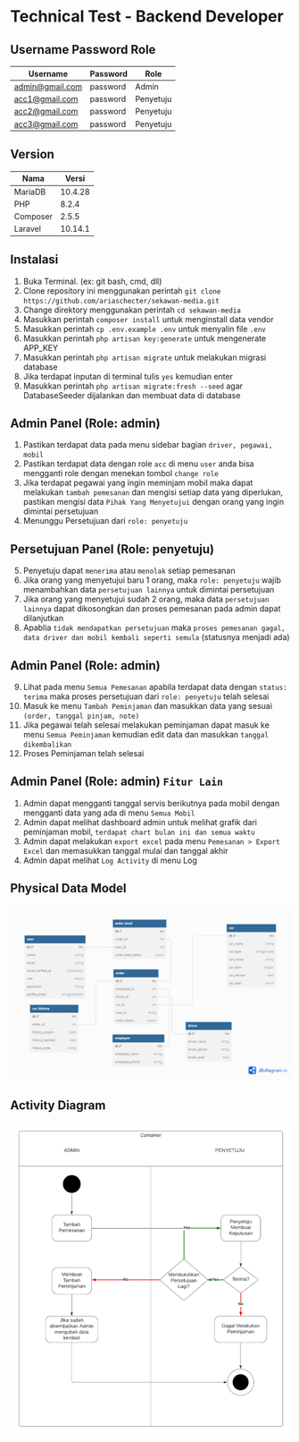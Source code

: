 # Technical Test - Backend Developer

## Username Password Role
| Username | Password | Role |
| ----------- | ----------- | ----------- |
| admin@gmail.com | password | Admin |
| acc1@gmail.com | password | Penyetuju |
| acc2@gmail.com | password | Penyetuju |
| acc3@gmail.com | password | Penyetuju |

## Version
| Nama | Versi |
| ----------- | ----------- |
| MariaDB | 10.4.28 |
| PHP | 8.2.4 |
| Composer | 2.5.5 |
| Laravel | 10.14.1 |

## Instalasi
1. Buka Terminal. (ex: git bash, cmd, dll)
2. Clone repository ini menggunakan perintah `git clone https://github.com/ariaschecter/sekawan-media.git`
3. Change direktory menggunakan perintah `cd sekawan-media`
4. Masukkan perintah `composer install` untuk menginstall data vendor
5. Masukkan perintah `cp .env.example .env` untuk menyalin file `.env`
6. Masukkan perintah `php artisan key:generate` untuk mengenerate APP_KEY
7. Masukkan perintah `php artisan migrate` untuk melakukan migrasi database
8. Jika terdapat inputan di terminal tulis `yes` kemudian enter
9. Masukkan perintah `php artisan migrate:fresh --seed` agar DatabaseSeeder dijalankan dan membuat data di database

## Admin Panel (Role: admin)
1. Pastikan terdapat data pada menu sidebar bagian `driver, pegawai, mobil`
2. Pastikan terdapat data dengan role `acc` di menu `user` anda bisa mengganti role dengan menekan tombol `change role`
3. Jika terdapat pegawai yang ingin meminjam mobil maka dapat melakukan `tambah pemesanan` dan mengisi setiap data yang diperlukan, pastikan mengisi data `Pihak Yang Menyetujui` dengan orang yang ingin dimintai persetujuan
4. Menunggu Persetujuan dari `role: penyetuju`

## Persetujuan Panel (Role: penyetuju)
5. Penyetuju dapat `menerima` atau `menolak` setiap pemesanan
6. Jika orang yang menyetujui baru 1 orang, maka `role: penyetuju` wajib menambahkan data `persetujuan lainnya` untuk dimintai persetujuan
7. Jika orang yang menyetujui sudah 2 orang, maka data `persetujuan lainnya` dapat dikosongkan dan proses pemesanan pada admin dapat dilanjutkan
8. Apablia `tidak mendapatkan persetujuan` maka `proses pemesanan gagal, data driver dan mobil kembali seperti semula` (statusnya menjadi ada)

## Admin Panel (Role: admin)
9. Lihat pada menu `Semua Pemesanan` apabila terdapat data dengan `status: terima` maka proses persetujuan dari `role: penyetuju` telah selesai
10. Masuk ke menu `Tambah Peminjaman` dan masukkan data yang sesuai `(order, tanggal pinjam, note)`
11. Jika pegawai telah selesai melakukan peminjaman dapat masuk ke menu `Semua Peminjaman` kemudian edit data dan masukkan `tanggal dikembalikan`
13. Proses Peminjaman telah selesai

## Admin Panel (Role: admin) `Fitur Lain`
1. Admin dapat mengganti tanggal servis berikutnya pada mobil dengan mengganti data yang ada di menu `Semua Mobil`
2. Admin dapat melihat dashboard admin untuk melihat grafik dari peminjaman mobil, `terdapat chart bulan ini dan semua waktu`
3. Admin dapat melakukan `export excel` pada menu `Pemesanan > Export Excel` dan memasukkan tanggal mulai dan tanggal akhir
4. Admin dapat melihat `Log Activity` di menu Log

## Physical Data Model
![Physical Data Model](optional/physical-data.png)

## Activity Diagram
![Activity Diagram](optional/activity-diagram.png)

